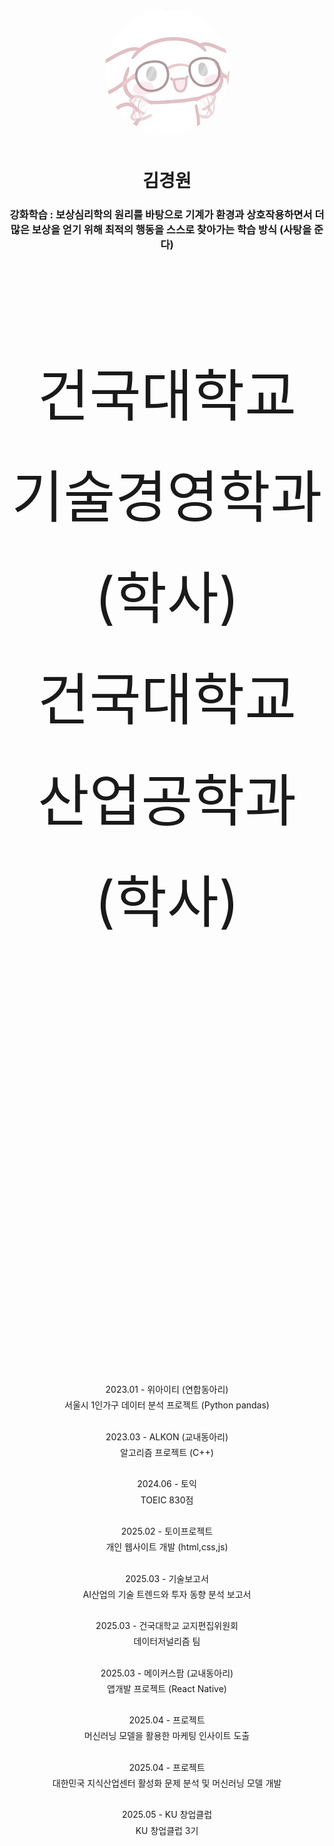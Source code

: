 

<p align="center" style="margin-bottom: 50px;">
  <img src="Geffi_Profile_Round.png" width="200" height="200" style="border-radius: 50%;">
</p>

<h1 align="center">김경원</h1>
<h3 align="center">강화학습 : 보상심리학의 원리를 바탕으로 기계가 환경과 상호작용하면서 더 많은 보상을 얻기 위해 최적의 행동을 스스로 찾아가는 학습 방식 (사탕을 준다)</h3>

<br><br>

<div align="center" style="margin-top: 100px; font-size: 90px; line-height: 1.8;">
  건국대학교 기술경영학과 (학사)<br>
  건국대학교 산업공학과 (학사)
  <br><br><br><br>
</div>

<div align="center" style="margin-top: 200px; line-height: 1.8;">
2023.01 - 위아이티 (연합동아리)<br>
서울시 1인가구 데이터 분석 프로젝트 (Python pandas)
<br><br>
2023.03 - ALKON (교내동아리)<br>
알고리즘 프로젝트 (C++)
<br><br>
2024.06 - 토익<br>
TOEIC 830점
<br><br>
2025.02 - 토이프로젝트<br>
개인 웹사이트 개발 (html,css,js)
<br><br>
2025.03 - 기술보고서<br>
AI산업의 기술 트렌드와 투자 동향 분석 보고서
<br><br>
2025.03 - 건국대학교 교지편집위원회 <br>
데이터저널리즘 팀
<br><br>
2025.03 - 메이커스팜 (교내동아리)<br>
앱개발 프로젝트 (React Native)
<br><br>
2025.04 - 프로젝트<br>
머신러닝 모델을 활용한 마케팅 인사이트 도출
<br><br>
2025.04 - 프로젝트<br>
대한민국 지식산업센터 활성화 문제 분석 및 머신러닝 모델 개발
<br><br>
2025.05 - KU 창업클럽<br>
KU 창업클럽 3기
<br><br>
</div>

  
<!--
**Blunf/Blunf** is a ✨ _special_ ✨ repository because its `README.md` (this file) appears on your GitHub profile.

Here are some ideas to get you started:

### 🔭 I’m currently working on ...
- 🌱 I’m currently learning ...
- 👯 I’m looking to collaborate on ...
- 🤔 I’m looking for help with ...
- 💬 Ask me about ...
- 📫 How to reach me: ...
- 😄 Pronouns: ...
- ⚡ Fun fact: ...
-->


     
<!--   


이거 왜않뒈 ㅅㅂ;;


<p align="center">
  <a href="https://github.com/anuraghazra/github-readme-stats">
    <img src="https://readme-stats.vercel.app/api?username=Blunf&show_icons=true&theme=blueberry" />
  </a>
  <a href="https://github.com/anuraghazra/github-readme-stats">
    <img src="https://readme-stats.vercel.app/api/top-langs/?username=Blunf&layout=compact&langs_count=4&theme=blueberry" />
  </a>
</p>

</p>

-->
